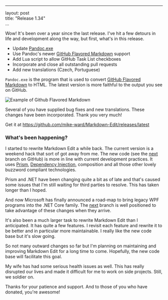 -----
layout: post  
title: "Release 1.34"  
...

Wow\! It's been over a year since the last release. I've hit a few
detours in life and development along the way, but first, what's in this
release.

  - Update [Pandoc.exe](https://pandoc.org/)
  - Use Pandoc's newer [GitHub Flavored
    Markdown](https://github.github.com/gfm/) support
  - Add Lua script to allow GitHub Task List checkboxes
  - Incorporate and close all outstanding pull requests
  - Add new translations (Czech, Portuguese)

`Pandoc.exe` is the program that is used to convert [GitHub Flavored
Markdown](https://github.github.com/gfm/) to HTML. The latest version is
more faithful to the output you see on GitHub.

![Example of Github Flavored Markdown](https://i.imgur.com/CdTYadl.png)

Several of you have supplied bug fixes and new translations. These
changes have been incorporated. Thank you very much\!

Get it at <https://github.com/mike-ward/Markdown-Edit/releases/latest>

### What's been happening?

I started to rewrite Markdown Edit a while back. The current version is
a weekend hack that sort of got away from me. The new code (see the
[next](https://github.com/mike-ward/Markdown-Edit/tree/next) branch on
GitHub) is more in line with current development practices. It uses
[Prism](https://github.com/PrismLibrary/Prism), [Dependency
Injection](https://en.wikipedia.org/wiki/Dependency_injection),
composition and all those other lovely buzzword compliant technologies.

Prism and .NET have been changing quite a bit as of late and that's
caused some issues that I'm still waiting for third parties to resolve.
This has taken longer than I hoped.

And now Microsoft has finally announced a road-map to bring legacy WPF
programs into the .NET Core family. The
[next](https://github.com/mike-ward/Markdown-Edit/tree/next) branch is
well positioned to take advantage of these changes when they arrive.

It's also been a much larger task to rewrite Markdown Edit than I
anticipated. It has quite a few features. I revisit each feature and
rewrite it to be better and in particular more maintainable. I really
like the new code base but it's slow going.

So not many outward changes so far but I'm planning on maintaining and
improving Markdown Edit for a long time to come. Hopefully, the new code
base will facilitate this goal.

My wife has had some serious health issues as well. This has really
disrupted our lives and made it difficult for me to work on side
projects. Still, we soldier on.

Thanks for your patience and support. And to those of you who have
donated, you're awesome\!
